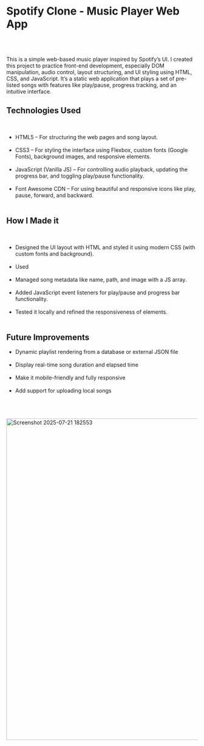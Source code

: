 <h1>Spotify Clone - Music Player Web App</h1><br><br>
<p>This is a simple web-based music player inspired by Spotify’s UI. I created this project to practice front-end development, especially DOM manipulation, audio control, layout structuring, and UI styling using HTML, CSS, and JavaScript. It’s a static web application that plays a set of pre-listed songs with features like play/pause, progress tracking, and an intuitive interface.</p>

<h2>Technologies Used</h2><br>
<ul>
  <li>HTML5 – For structuring the web pages and song layout.</li><br>
  <li>CSS3 – For styling the interface using Flexbox, custom fonts (Google Fonts), background images, and responsive elements.</li><br>
  <li>JavaScript (Vanilla JS) – For controlling audio playback, updating the progress bar, and toggling play/pause functionality.</li><br>
  <li>Font Awesome CDN – For using beautiful and responsive icons like play, pause, forward, and backward.</li><br>
</ul>

<h2>How I Made it</h2><br>
<ul>
  <li>Designed the UI layout with HTML and styled it using modern CSS (with custom fonts and background).</li><br>
  <li>Used <audio> in JavaScript to play songs and control playback.</li><br>
  <li>Managed song metadata like name, path, and image with a JS array.</li><br>
  <li>Added JavaScript event listeners for play/pause and progress bar functionality.</li><br>
  <li>Tested it locally and refined the responsiveness of elements.</li> <br>
</ul>

<h2>Future Improvements</h2>
<ul>
  <li>Dynamic playlist rendering from a database or external JSON file</li><br>
  <li>Display real-time song duration and elapsed time</li><br>
  <li>Make it mobile-friendly and fully responsive</li><br>
  <li>Add support for uploading local songs</li><br>
</ul><br><br>


<img width="1902" height="846" alt="Screenshot 2025-07-21 182553" src="https://github.com/user-attachments/assets/cb4f606e-3fae-4cb2-a38d-268bc79448b3" />
